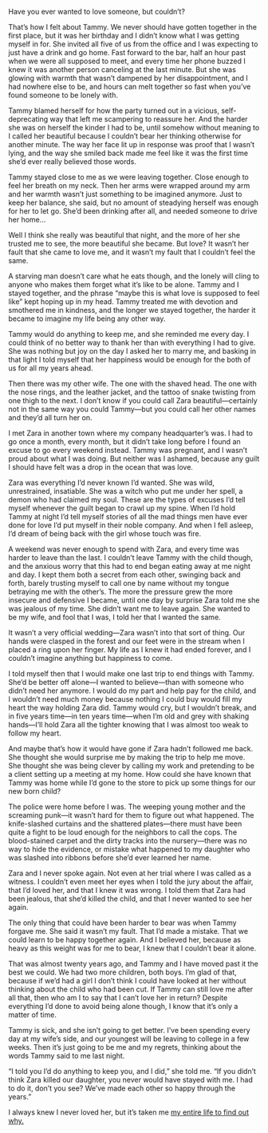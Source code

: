 

Have you ever wanted to love someone, but couldn’t?

That’s how I felt about Tammy. We never should have gotten together in the first place, but it was her birthday and I didn’t know what I was getting myself in for. She invited all five of us from the office and I was expecting to just have a drink and go home. Fast forward to the bar, half an hour past when we were all supposed to meet, and every time her phone buzzed I knew it was another person canceling at the last minute. But she was glowing with warmth that wasn’t dampened by her disappointment, and I had nowhere else to be, and hours can melt together so fast when you’ve found someone to be lonely with. 

Tammy blamed herself for how the party turned out in a vicious, self-deprecating way that left me scampering to reassure her. And the harder she was on herself the kinder I had to be, until somehow without meaning to I called her beautiful because I couldn’t bear her thinking otherwise for another minute. The way her face lit up in response was proof that I wasn’t lying, and the way she smiled back made me feel like it was the first time she’d ever really believed those words.

Tammy stayed close to me as we were leaving together. Close enough to feel her breath on my neck. Then her arms were wrapped around my arm and her warmth wasn’t just something to be imagined anymore. Just to keep her balance, she said, but no amount of steadying herself was enough for her to let go. She’d been drinking after all, and needed someone to drive her home… 

Well I think she really was beautiful that night, and the more of her she trusted me to see, the more beautiful she became. But love? It wasn’t her fault that she came to love me, and it wasn’t my fault that I couldn’t feel the same. 

A starving man doesn’t care what he eats though, and the lonely will cling to anyone who makes them forget what it’s like to be alone. Tammy and I stayed together, and the phrase “maybe this is what love is supposed to feel like” kept hoping up in my head. Tammy treated me with devotion and smothered me in kindness, and the longer we stayed together, the harder it became to imagine my life being any other way. 

Tammy would do anything to keep me, and she reminded me every day. I could think of no better way to thank her than with everything I had to give. She was nothing but joy on the day I asked her to marry me, and basking in that light I told myself that her happiness would be enough for the both of us for all my years ahead. 

Then there was my other wife. The one with the shaved head. The one with the nose rings, and the leather jacket, and the tattoo of snake twisting from one thigh to the next. I don’t know if you could call Zara beautiful—certainly not in the same way you could Tammy—but you could call her other names and they’d all turn her on. 

I met Zara in another town where my company headquarter’s was. I had to go once a month, every month, but it didn’t take long before I found an excuse to go every weekend instead. Tammy was pregnant, and I wasn’t proud about what I was doing. But neither was I ashamed, because any guilt I should have felt was a drop in the ocean that was love. 

Zara was everything I’d never known I’d wanted. She was wild, unrestrained, insatiable. She was a witch who put me under her spell, a demon who had claimed my soul. These are the types of excuses I’d tell myself whenever the guilt began to crawl up my spine. When I’d hold Tammy at night I’d tell myself stories of all the mad things men have ever done for love I’d put myself in their noble company. And when I fell asleep, I’d dream of being back with the girl whose touch was fire. 

A weekend was never enough to spend with Zara, and every time was harder to leave than the last. I couldn’t leave Tammy with the child though, and the anxious worry that this had to end began eating away at me night and day. I kept them both a secret from each other, swinging back and forth, barely trusting myself to call one by name without my tongue betraying me with the other’s. The more the pressure grew the more insecure and defensive I became, until one day by surprise Zara told me she was jealous of my time. She didn’t want me to leave again. She wanted to be my wife, and fool that I was, I told her that I wanted the same. 

It wasn’t a very official wedding—Zara wasn’t into that sort of thing. Our hands were clasped in the forest and our feet were in the stream when I placed a ring upon her finger. My life as I knew it had ended forever, and I couldn’t imagine anything but happiness to come.  

I told myself then that I would make one last trip to end things with Tammy. She’d be better off alone—I wanted to believe—than with someone who didn’t need her anymore. I would do my part and help pay for the child, and I wouldn’t need much money because nothing I could buy would fill my heart the way holding Zara did. Tammy would cry, but I wouldn’t break, and in five years time—in ten years time—when I’m old and grey with shaking hands—I’ll hold Zara all the tighter knowing that I was almost too weak to follow my heart. 

And maybe that’s how it would have gone if Zara hadn’t followed me back. She thought she would surprise me by making the trip to help me move. She thought she was being clever by calling my work and pretending to be a client setting up a meeting at my home. How could she have known that Tammy was home while I’d gone to the store to pick up some things for our new born child? 

The police were home before I was. The weeping young mother and the screaming punk—it wasn’t hard for them to figure out what happened. The knife-slashed curtains and the shattered plates—there must have been quite a fight to be loud enough for the neighbors to call the cops. The blood-stained carpet and the dirty tracks into the nursery—there was no way to hide the evidence, or mistake what happened to my daughter who was slashed into ribbons before she’d ever learned her name. 

Zara and I never spoke again. Not even at her trial where I was called as a witness. I couldn’t even meet her eyes when I told the jury about the affair, that I’d loved her, and that I knew it was wrong. I told them that Zara had been jealous, that she’d killed the child, and that I never wanted to see her again.  

The only thing that could have been harder to bear was when Tammy forgave me. She said it wasn’t my fault. That I’d made a mistake. That we could learn to be happy together again. And I believed her, because as heavy as this weight was for me to bear, I knew that I couldn’t bear it alone. 

That was almost twenty years ago, and Tammy and I have moved past it the best we could. We had two more children, both boys. I’m glad of that, because if we’d had a girl I don’t think I could have looked at her without thinking about the child who had been cut. If Tammy can still love me after all that, then who am I to say that I can’t love her in return? Despite everything I’d done to avoid being alone though, I know that it’s only a matter of time. 

Tammy is sick, and she isn’t going to get better. I’ve been spending every day at my wife’s side, and our youngest will be leaving to college in a few weeks. Then it’s just going to be me and my regrets, thinking about the words Tammy said to me last night. 

“I told you I’d do anything to keep you, and I did,” she told me. “If you didn’t think Zara killed our daughter, you never would have stayed with me. I had to do it, don’t you see? We’ve made each other so happy through the years.”

I always knew I never loved her, but it’s taken me [my entire life to find out why.](http://tobiaswade.com)